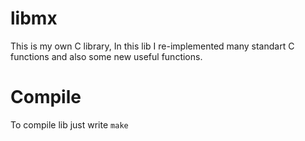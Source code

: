 # libmx
This is my own C library, 
In this lib I re-implemented many standart C functions and
also some new useful functions.

# Compile
To compile lib just write `make`
